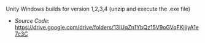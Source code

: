 Unity Windows builds for version 1,2,3,4 (unzip and execute the .exe file)

* _Source Code_: https://drive.google.com/drive/folders/13IUqZn1YbQz15V9oGVqFKjjiyA1e7c3C
